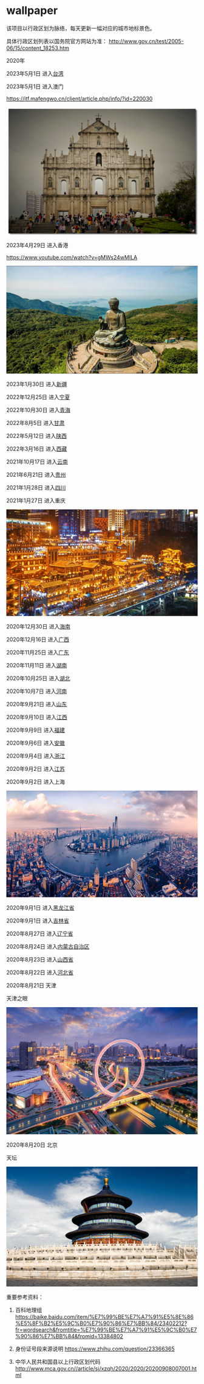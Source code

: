 # wallpaper

该项目以行政区划为脉络，每天更新一幅对应的城市地标景色。

具体行政区划列表以国务院官方网站为准： http://www.gov.cn/test/2005-06/15/content_18253.htm

2020年

2023年5月1日 进入[台湾](./taiwan/README.md)

2023年5月1日 进入澳门

https://itf.mafengwo.cn/client/article.php/info/?id=220030

![澳门](aomen.jpeg)

2023年4月29日 进入香港

https://www.youtube.com/watch?v=gMWs24wMILA

![天坛大佛](xianggang.jpeg)

2023年1月30日 进入[新疆](./xinjiang/README.md)

2022年12月25日 进入[宁夏](./ningxia/README.md)

2022年10月30日 进入[青海](./qinghai/README.md)

2022年8月5日 进入[甘肃](./gansu/README.md)

2022年5月12日 进入[陕西](./shaanxi/README.md)

2022年3月16日 进入[西藏](./xizang/README.md)

2021年10月17日 进入[云南](./yunnan/README.md)

2021年6月21日 进入[贵州](./guizhou/README.md)

2021年1月28日 进入[四川](./sichuan/README.md)

2021年1月27日 进入重庆

![重庆](chongqing.jpg)

2020年12月30日 进入[海南](./hainan/README.md)

2020年12月16日 进入[广西](./guangxi/README.md)

2020年11月25日 进入[广东](./guangdong/README.md)

2020年11月11日 进入[湖南](./hunan/README.md)

2020年10月25日 进入[湖北](./hubei/README.md)

2020年10月7日 进入[河南](./henan/README.md)

2020年9月21日 进入[山东](./shandong/README.md)

2020年9月10日 进入[江西](./jiangxi/README.md)

2020年9月9日 进入[福建](./fujian/README.md)

2020年9月6日 进入[安徽](./anhui/README.md)

2020年9月4日 进入[浙江](./zhejiang/README.md)

2020年9月2日 进入[江苏](./jiangsu/README.md)

2020年9月2日 进入上海

![上海](shanghai.jpg)

2020年9月1日 进入[黑龙江省](./heilongjiang/README.md)

2020年9月1日 进入[吉林省](./jilin/README.md)

2020年8月27日 进入[辽宁省](./liaoning/README.md)

2020年8月24日 进入[内蒙古自治区](./neimenggu/README.md)

2020年8月23日 进入[山西省](./shanxi/README.md)

2020年8月22日 进入[河北省](./hebei/README.md)

2020年8月21日 天津

天津之眼

![天津](tianjin.jpeg)

2020年8月20日 北京

天坛

![北京](beijing.jpg)


重要参考资料：

1. 百科地理组 https://baike.baidu.com/item/%E7%99%BE%E7%A7%91%E5%8E%86%E5%8F%B2%E5%9C%B0%E7%90%86%E7%BB%84/23402212?fr=wordsearch&fromtitle=%E7%99%BE%E7%A7%91%E5%9C%B0%E7%90%86%E7%BB%84&fromid=13384802

2. 身份证号段来源说明 https://www.zhihu.com/question/23366365

3. 中华人民共和国县以上行政区划代码 http://www.mca.gov.cn//article/sj/xzqh/2020/2020/20200908007001.html
